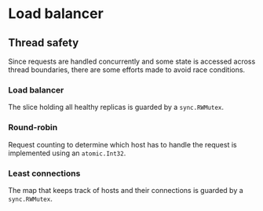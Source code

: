 # Load balancer

## Thread safety

Since requests are handled concurrently and some state is accessed across thread boundaries, there are some efforts made to avoid race conditions.


### Load balancer

The slice holding all healthy replicas is guarded by a `sync.RWMutex`.
### Round-robin

Request counting to determine which host has to handle the request is implemented using an `atomic.Int32`.

### Least connections

The map that keeps track of hosts and their connections is guarded by a `sync.RWMutex`.